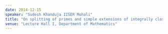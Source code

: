 ```yaml
---
date: 2014-12-15
speaker: "Sudesh Khanduja IISER Mohali"
title: "On splitting of primes and simple extensions of integrally closed domains"
venue: "Lecture Hall I, Department of Mathematics"
---
```



